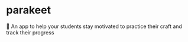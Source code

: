 # parakeet

🦜 An app to help your students stay motivated to practice their craft and track their progress
